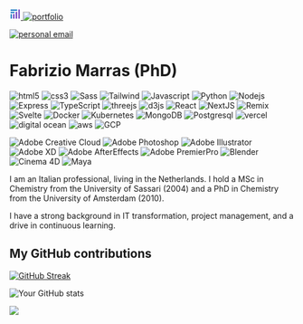<a href="https://fabriziomarras.com" target="_blank" sttyle="text-decoration:none">
  <img alt="personal portfolio" src="./images/logo.png" style="width: 20px; height: 20px;"/>
  <img alt="portfolio" src="https://img.shields.io/badge/-Portfolio-000000?style=flat-square" />
</a>


<p><a href="mailto:fmarras79@gmail.com" target="_blank">
  <img alt="personal email" src="https://img.shields.io/badge/-Email-000000?style=flat-square&logo=gmail&logoColor=217ec3" />
</a></p>

# Fabrizio Marras (PhD)

<!--
Link for logos of Tech Stack:
https://github.com/simple-icons/simple-icons/blob/master/slugs.md
-->
<p>
  <img alt="html5" src="https://img.shields.io/badge/-HTML5-E34F26?style=flat-square&logo=html5&logoColor=white" />
  <img alt="css3" src="https://img.shields.io/badge/-CSS3-244bdd?style=flat-square&logo=css3&logoColor=white" />
  <img alt="Sass" src="https://img.shields.io/badge/-Sass-CC6699?style=flat-square&logo=sass&logoColor=white" />
  <img alt="Tailwind" src="https://img.shields.io/badge/-Tailwind-ffffff?style=flat-square&logo=tailwindcss&logoColor=36b7f1" />
  <img alt="Javascript" src="https://img.shields.io/badge/-Javascript-f7df1c?style=flat-square&logo=javascript&logoColor=black" />
  <img alt="Python" src="https://img.shields.io/badge/-Python-326592?style=flat-square&logo=python&logoColor=white" />
  <img alt="Nodejs" src="https://img.shields.io/badge/-Nodejs-43853d?style=flat-square&logo=Node.js&logoColor=white" />
  <img alt="Express" src="https://img.shields.io/badge/-Express-373737?style=flat-square&logo=express&logoColor=white" />
  <img alt="TypeScript" src="https://img.shields.io/badge/-TypeScript-007ACC?style=flat-square&logo=typescript&logoColor=white" />
  <img alt="threejs" src="https://img.shields.io/badge/-ThreeJS-222222?style=flat-square&logo=threedotjs&logoColor=white" />
  <img alt="d3js" src="https://img.shields.io/badge/-D3.js-F9A03C?style=flat-square&logo=d3.js&logoColor=white" />
  <img alt="React" src="https://img.shields.io/badge/-React-000000?style=flat-square&logo=react&logoColor=45b8d8" />
  <img alt="NextJS" src="https://img.shields.io/badge/-NextJS-222222?style=flat-square&logo=nextdotjs&logoColor=white" />
  <img alt="Remix" src="https://img.shields.io/badge/-Remix-222222?style=flat-square&logo=remix&logoColor=white" />
  <img alt="Svelte" src="https://img.shields.io/badge/-Svelte-f73c01?style=flat-square&logo=svelte&logoColor=white" />
  
  <img alt="Docker" src="https://img.shields.io/badge/-Docker-1a60e6?style=flat-square&logo=docker&logoColor=white" />
  <img alt="Kubernetes" src="https://img.shields.io/badge/-Kubernetes-2b6cd6?style=flat-square&logo=kubernetes&logoColor=white" />
  <img alt="MongoDB" src="https://img.shields.io/badge/-MongoDB-ffffff?style=flat-square&logo=mongodb&logoColor=13aa52" />
  <img alt="Postgresql" src="https://img.shields.io/badge/-Postgresql-31648c?style=flat-square&logo=postgresql&logoColor=white" />
  <img alt="vercel" src="https://img.shields.io/badge/-Vercel-ffffff?style=flat-square&logo=vercel&logoColor=black" />
  <img alt="digital ocean" src="https://img.shields.io/badge/-Digital%20Ocean-007cf7?style=flat-square&logo=digitalocean&logoColor=white" />
  <img alt="aws" src="https://img.shields.io/badge/-AWS-f79400?style=flat-square&logo=amazonwebservices&logoColor=white" />
  <img alt="GCP" src="https://img.shields.io/badge/-GCP-e24134?style=flat-square&logo=googlecloud&logoColor=white" />
</p>
<p>
  <img alt="Adobe Creative Cloud" src="https://img.shields.io/badge/-Adobe%20Creative%20Cloud-ffffff?style=flat-square&logo=adobecreativecloud&logoColor=d31e24" />
  <img alt="Adobe Photoshop" src="https://img.shields.io/badge/-Adobe%20Photoshop-3aabff?style=flat-square&logo=adobephotoshop&logoColor=011d34" />
  <img alt="Adobe Illustrator" src="https://img.shields.io/badge/-Adobe%20Illustrator-ff9e18?style=flat-square&logo=adobeillustrator&logoColor=320100" />
  <img alt="Adobe XD" src="https://img.shields.io/badge/-Adobe%20XD-ff67f7?style=flat-square&logo=adobexd&logoColor=440235" />
  <img alt="Adobe AfterEffects" src="https://img.shields.io/badge/-Adobe%20After%20Effects-9c9cff?style=flat-square&logo=adobeaftereffects&logoColor=080860" />
  <img alt="Adobe PremierPro" src="https://img.shields.io/badge/-Adobe%20Premier%20Pro-9c9cff?style=flat-square&logo=adobepremierepro&logoColor=080850" />
  <img alt="Blender" src="https://img.shields.io/badge/-Blender-255483?style=flat-square&logo=blender&logoColor=e27204" />
  <img alt="Cinema 4D" src="https://img.shields.io/badge/-Cinema%204D-1d276f?style=flat-square&logo=cinema4d&logoColor=ffffff" />
  <img alt="Maya" src="https://img.shields.io/badge/-Autodesk%20Maya-0a7a77?style=flat-square&logo=autodeskmaya&logoColor=ffffff" />
</p>


I am an Italian professional, living in the Netherlands. 
I hold a MSc in Chemistry from the University of Sassari (2004) and a PhD in Chemistry from the University of Amsterdam (2010).

I have a strong background in IT transformation, project management, and a drive in continuous learning. 

## My GitHub contributions

[![GitHub Streak](https://github-readme-streak-stats.herokuapp.com?user=FabrizioMarras&theme=dark&ring=217ec3&file=fb4362&currStreakNum=217ec3&currStreakLabel=217ec3&hide_border=true)](https://git.io/streak-stats)

![Your GitHub stats](https://github-readme-stats.vercel.app/api?username=FabrizioMarras&hide_border=true&show_icons=true&bg_color=151515&title_color=ffffff&icon_color=217ec3&text_bold=false&text_color=9e9e9e)

<!--
**FabrizioMarras/FabrizioMarras** is a ✨ _special_ ✨ repository because its `README.md` (this file) appears on your GitHub profile.

Here are some ideas to get you started:

- 🔭 I’m currently working on ...
- 🌱 I’m currently learning ...
- 👯 I’m looking to collaborate on ...
- 🤔 I’m looking for help with ...
- 💬 Ask me about ...
- 📫 How to reach me: ...
- 😄 Pronouns: ...
- ⚡ Fun fact: ...

-->
![](https://komarev.com/ghpvc/?username=FabrizioMarras&color=blueviolet)
